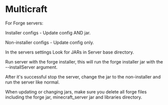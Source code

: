 # Multicraft

For Forge servers:

Installer configs - Update config AND jar.

Non-installer configs - Update config only.


In the servers settings Look for JARs in Server base directory.


Run server with the forge installer, this will run the forge installer jar with the --installServer argument.


After it's successful stop the server, change the jar to the non-installer and run the server like normal.

When updating or changing jars, make sure you delete all forge files including the forge jar, minecraft_server jar and libraries directory.
